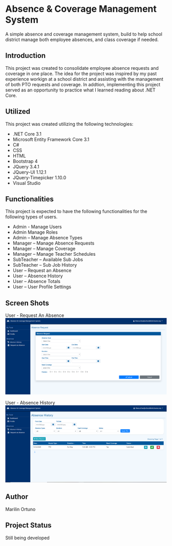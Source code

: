 # Absence & Coverage Management System
A simple absence and coverage management system, build to help school district manage both employee absences, and class coverage if needed. 

## Introduction 
This project was created to consolidate employee absence requests and coverage in one place. The idea for the project was inspired by my past experience workign at a school district and assisting with the management of both PTO requests and coverage. In addtion, implementing this project served as an opportunity to practice what I learned reading about .NET Core. 

## Utilized 
This project was created utilizing the following technologies: 

* .NET Core 3.1 
* Microsoft Entity Framework Core 3.1 
* C#
* CSS 
* HTML
* Bootstrap 4
* JQuery 3.4.1
* JQuery-UI 1.12.1
* JQuery-Timepicker 1.10.0
* Visual Studio 

## Functionalities 
This project is expected to have the following functionalities for the following types of users. 

* Admin - Manage Users 
* Admin Manage Roles 
*	Admin – Manage Absence Types 
*	Manager – Manage Absence Requests 
*	Manager – Manage Coverage 
*	Manager – Manage Teacher Schedules 
*	SubTeacher – Available Sub Jobs 
*	SubTeacher – Sub Job History 
*	User – Request an Absence 
*	User – Absence History 
*	User – Absence Totals
*	User – User Profile Settings 

## Screen Shots

User - Request An Absence 
<img src="Images/UserRequestAnAbsence.PNG">

User - Absence History 
<img src="Images/UserAbsenceHistory.PNG">


## Author 
Marilin Ortuno

## Project Status 
Still being developed 

